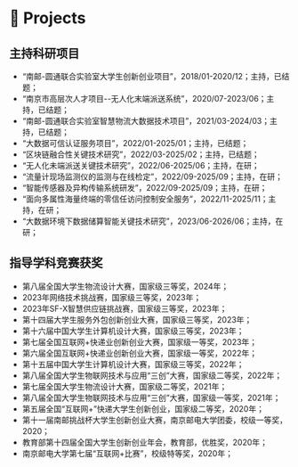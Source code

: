# 🏢 Projects
##    主持科研项目
- “南邮-圆通联合实验室大学生创新创业项目”，2018/01-2020/12；主持，已结题；
- “南京市高层次人才项目--无人化末端派送系统”，2020/07-2023/06；主持，已结题； 
-  “南邮-圆通联合实验室智慧物流大数据技术项目”，2021/03-2024/03；主持，已结题；
- “大数据可信认证服务项目”，2022/01-2025/01；主持，已结题；
- “区块链融合性关键技术研究”，2022/03-2025/02；主持，已结题；
- “无人化未端派送关键技术研究”，2022/06-2025/06；主持，在研；
- “流量计现场监测仪的监测与在线检定”，2022/09-2025/09；主持，在研；
- “智能传感器及异构传输系统研发”，2022/09-2025/09；主持，在研；
- “面向多属性海量终端的零信任访问控制安全服务”，2022/11-2025/11；主持，在研；
- “大数据环境下数据储算智能关键技术研究”，2023/06-2026/06；主持，在研；

##    指导学科竞赛获奖
- 第八届全国大学生物流设计大赛，国家级三等奖，2024年；
- 2023年网络技术挑战赛，国家级三等奖，2023年；
- 2023年SF-X智慧供应链挑战赛，国家级三等奖，2023年；
- 第十四届大学生服务外包创新创业大赛，国家级三等奖，2023年；
- 第十六届中国大学生计算机设计大赛，国家级三等奖，2023年；
- 第七届全国互联网+快递业创新创业大赛，国家级一等奖，2023年；
- 第六届全国互联网+快递业创新创业大赛，国家级一等奖，2022年；
- 第十五届中国大学生计算机设计大赛，国家级三等奖，2022年；
- 第八届全国大学生物联网技术与应用“三创”大赛，国家级二等奖，2022年；
- 第七届全国大学生物流设计大赛，国家级二等奖，2021年；
- 第八届全国大学生物联网技术与应用“三创”大赛，国家级一等奖，2021年；
- 第五届全国“互联网+”快递大学生创新创业，国家级二等奖，2020年；
- 第十一届南邮挑战杯大学生创新创业大赛，南京邮电大学团委，校级一等奖，2020； 
- 教育部第十四届全国大学生创新创业年会，教育部，优胜奖，2020年；
- 南京邮电大学第七届“互联网+比赛”，校级特等奖，2020年；
